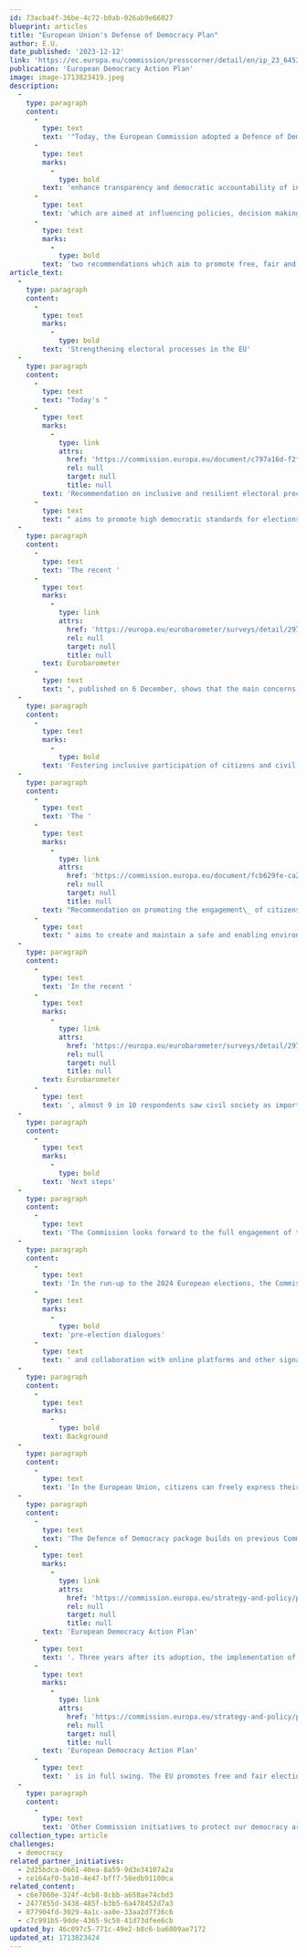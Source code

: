 ```yaml
---
id: 73acba4f-36be-4c72-b0ab-026ab9e66027
blueprint: articles
title: "European Union's Defense of Democracy Plan"
author: E.U.
date_published: '2023-12-12'
link: 'https://ec.europa.eu/commission/presscorner/detail/en/ip_23_6453'
publication: 'European Democracy Action Plan'
image: image-1713823419.jpeg
description:
  -
    type: paragraph
    content:
      -
        type: text
        text: '"Today, the European Commission adopted a Defence of Democracy package, ahead of the 2024 European elections. The central piece of this package is a legislative proposal that will '
      -
        type: text
        marks:
          -
            type: bold
        text: 'enhance transparency and democratic accountability of interest representation activities on behalf of third countries '
      -
        type: text
        text: 'which are aimed at influencing policies, decision making and the democratic space. It also includes '
      -
        type: text
        marks:
          -
            type: bold
        text: 'two recommendations which aim to promote free, fair and resilient elections..."'
article_text:
  -
    type: paragraph
    content:
      -
        type: text
        marks:
          -
            type: bold
        text: 'Strengthening electoral processes in the EU'
  -
    type: paragraph
    content:
      -
        type: text
        text: "Today's "
      -
        type: text
        marks:
          -
            type: link
            attrs:
              href: 'https://commission.europa.eu/document/c797a16d-f2f6-4540-baf8-a05e8bcb33df_en'
              rel: null
              target: null
              title: null
        text: 'Recommendation on inclusive and resilient electoral processes in the Union and enhancing the European nature and efficient conduct of the elections to the European Parliament'
      -
        type: text
        text: " aims to promote high democratic standards for elections in the EU, supporting high voter turnouts, inclusive participation and making it easier to exercise one's electoral rights. The Recommendation also addresses the protection and cybersecurity of election-related infrastructure and proposes measures to minimise risks of interference from third countries through funding of political parties, political foundations, campaign organisations and candidates. A free and fair democratic debate relies on legality and fair play. The Recommendation stresses that surveillance tools should never be used to interfere with the democratic debate and deploying such tools to target political actors and journalists for political gain is unacceptable."
  -
    type: paragraph
    content:
      -
        type: text
        text: 'The recent '
      -
        type: text
        marks:
          -
            type: link
            attrs:
              href: 'https://europa.eu/eurobarometer/surveys/detail/2971'
              rel: null
              target: null
              title: null
        text: Eurobarometer
      -
        type: text
        text: ", published on 6 December, shows that the main concerns for EU citizens in the context of the elections in Europe are related to people basing their voting decision on disinformation (78%), followed by elections being manipulated through cyberattacks (72%), foreign countries influencing elections covertly (70%) and people being pressured into voting in a particular way (65%). \_"
  -
    type: paragraph
    content:
      -
        type: text
        marks:
          -
            type: bold
        text: 'Fostering inclusive participation of citizens and civil society organisations in public policy-making'
  -
    type: paragraph
    content:
      -
        type: text
        text: 'The '
      -
        type: text
        marks:
          -
            type: link
            attrs:
              href: 'https://commission.europa.eu/document/fcb629fe-ca20-4019-b1f6-392c286fdedf_en'
              rel: null
              target: null
              title: null
        text: "Recommendation on promoting the engagement\_ of citizens and civil society organisations in public policy-making processes"
      -
        type: text
        text: " aims to create and maintain a safe and enabling environment for civil society organisations and human rights defenders, allowing them to effectively participate in democratic policy-making. It also encourages Member States to develop a structured approach to participation processes through predictable, accessible, transparent and inclusive frameworks. With a similar intention to enhance its framework for citizens' participation, the Commission, as a follow-up to the Conference on the Future of Europe, has now embedded European Citizens' Panels in its policy-making process. In early 2024, the Commission will launch a revamped Have Your Say portal, as a new online one-stop-shop for Citizens' Engagement."
  -
    type: paragraph
    content:
      -
        type: text
        text: 'In the recent '
      -
        type: text
        marks:
          -
            type: link
            attrs:
              href: 'https://europa.eu/eurobarometer/surveys/detail/2971'
              rel: null
              target: null
              title: null
        text: Eurobarometer
      -
        type: text
        text: ', almost 9 in 10 respondents saw civil society as important in promoting and protecting democracy and common values.'
  -
    type: paragraph
    content:
      -
        type: text
        marks:
          -
            type: bold
        text: 'Next steps'
  -
    type: paragraph
    content:
      -
        type: text
        text: 'The Commission looks forward to the full engagement of the European Parliament and the Council to make decisive progress on all legislative proposals in the democracy area before the European parliamentary elections; and for the wide circle of national actors involved, public and private, to ensure the implementation of the European Democracy Action Plan and of this new Defence of Democracy package.'
  -
    type: paragraph
    content:
      -
        type: text
        text: 'In the run-up to the 2024 European elections, the Commission will foster '
      -
        type: text
        marks:
          -
            type: bold
        text: 'pre-election dialogues'
      -
        type: text
        text: ' and collaboration with online platforms and other signatories of the Code of Practice on Disinformation, building on existing commitments to transparency of political advertising and cooperation among signatories, whilst exploring further ways to address the harmful potential of new AI-powered tools when it comes to disinformation.'
  -
    type: paragraph
    content:
      -
        type: text
        marks:
          -
            type: bold
        text: Background
  -
    type: paragraph
    content:
      -
        type: text
        text: 'In the European Union, citizens can freely express their views and participate in democratic life, choose their political representatives and have a say on their future. We celebrate European elections and are looking forward to 2024. Democracy and the rights and freedoms associated with it are at the core of our open and transparent societies. But democracy also has its enemies. Authoritarian regimes see it as a threat. Some regimes have made attempts to exploit societal division and stoke mistrust of established institutions. They spread disinformation to weaken the democratic voice of citizens and civil society and to distort election campaigns.'
  -
    type: paragraph
    content:
      -
        type: text
        text: 'The Defence of Democracy package builds on previous Commission initiatives to safeguard European democracy, including the '
      -
        type: text
        marks:
          -
            type: link
            attrs:
              href: 'https://commission.europa.eu/strategy-and-policy/priorities-2019-2024/new-push-european-democracy/european-democracy-action-plan'
              rel: null
              target: null
              title: null
        text: 'European Democracy Action Plan'
      -
        type: text
        text: '. Three years after its adoption, the implementation of the '
      -
        type: text
        marks:
          -
            type: link
            attrs:
              href: 'https://commission.europa.eu/strategy-and-policy/priorities-2019-2024/new-push-european-democracy/european-democracy-action-plan_en'
              rel: null
              target: null
              title: null
        text: 'European Democracy Action Plan'
      -
        type: text
        text: ' is in full swing. The EU promotes free and fair elections and strong democratic participation, supports free and independent media and counters disinformation inside and outside the EU.'
  -
    type: paragraph
    content:
      -
        type: text
        text: 'Other Commission initiatives to protect our democracy are the annual Rule of Law Report Cycle, recent anti-corruption and ethics initiatives, as well as the 2022 report on the implementation of the Charter of Fundamental Rights focused on the civic space.'
collection_type: article
challenges:
  - democracy
related_partner_initiatives:
  - 2d25bdca-0661-40ea-8a59-9d3e34107a2a
  - ce164af0-5a10-4e47-bff7-56edb91100ca
related_content:
  - c6e7060e-324f-4cb8-8cbb-a658ae74cbd3
  - 2477855d-3438-485f-b3b5-6a478452d7a3
  - 877904fd-3029-4a1c-aa0e-33aa2d7f36c6
  - c7c991b5-9dde-4365-9c58-41d73dfee6cb
updated_by: 46c097c5-771c-49e2-b8c6-ba6009ae7172
updated_at: 1713823424
---
```

